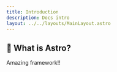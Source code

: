 ```yaml
---
title: Introduction
description: Docs intro
layout: ../../layouts/MainLayout.astro
---
```


## 👀 What is Astro?

Amazing framework!!
